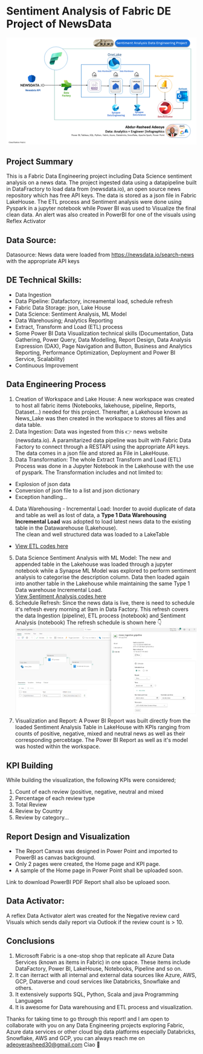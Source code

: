 # Sentiment Analysis of Fabric DE Project of NewsData

![Slide1](https://github.com/Abdur-RasheedAde/Fabric_DE_Project_of_News_with_Sentiment_Analysis/blob/main/News%20Sentiment%20Analysis.png)

##  Project Summary
This is a Fabric Data Engineering project including Data Science sentiment analysis on a news data. The project ingested data using a datapipeline built in DataFractory to load data from (newsdata.io), an open source news repository which has free API keys. The data is stored as a json file in Fabric LakeHouse. The ETL process and Sentiment analysis were done using Pyspark in a jupyter notebook while Power BI was used to Visualize the final clean data. An alert was also created in PowerBI for one of the visuals using Reflex Activator  

## Data Source: 
Datasource: News data were loaded from https://newsdata.io/search-news with the appropriate API keys

## DE Technical Skills:
+ Data Ingestion
+ Data Pipeline: Datafactory, increamental load, schedule refresh
+ Fabric Data Storage: json, Lake House
+ Data Science: Sentiment Analysis, ML Model 
+ Data Warehousing; Analytics Reporting
+ Extract, Transform and Load (ETL) process
+ Some Power BI Data Visualization technical skills (Documentation, Data Gathering, Power Query, Data Modelling, Report Design, Data Analysis Expression (DAX), Page Navigation and Button, Business and Analytics Reporting, Performance Optimization, Deployment and Power BI Service, Scalability)
+ Continuous Improvement
  
## Data Engineering Process
1. Creation of Workspace and Lake House: A new workspace was created to host all fabric items (Notebooks, lakehouse, pipeline, Reports, Dataset...) needed for this project. Thereafter, a Lakehouse known as News_Lake was then created in the workspace to stores all files and data table.
2. Data Ingestion: Data was ingested from this 👉 news website (newsdata.io). A paramitarized data pipeline was built with Fabric Data Factory to connect through a RESTAPI using the appropriate API keys. The data comes in a json file and stored as File in LakeHouse.
3. Data Transformation: The whole Extract Transform and Load (ETL) Process was done in a Jupyter Notebook in the Lakehouse with the use of pyspark. The Transformation includes and not limited to:
-  Explosion of json data
-  Conversion of json file to a list and json dictionary
-  Exception handling... 
4. Data Warehousing - Incremental Load: Inorder to avoid duplicate of data and table as well as lost of data, a **Type 1 Data Warehousing Incremental Load** was adopted to load latest news data to the existing table in the Datawarehouse (Lakehouse).\
The clean and well structured data was loaded to a LakeTable 
-  [View ETL codes here](https://github.com/Abdur-RasheedAde/Fabric_DE_Project_of_News_with_Sentiment_Analysis/blob/main/ETL_Process_of_News.ipynb)
5. Data Science Sentiment Analysis with ML Model: The new and appended table in the Lakehouse was loaded through a jupyter notebook while a Synapse ML Model was explored to perform sentiment analysis to categorise the description column. Data then loaded again into another table in the Lakehouse while maintaining the same Type 1 Data warehouse Incremental Load.\
[View Sentiment Analysis codes here](https://github.com/Abdur-RasheedAde/Fabric_DE_Project_of_News_with_Sentiment_Analysis/blob/main/Sentiment_Analysis.ipynb)
6. Schedule Refresh: Since the news data is live, there is need to schedule it's refresh every morning at 9am in Data Factory. This refresh covers the data Ingestion (pipeline), ETL process (notebook) and Sentiment Analysis (notebook)
The refresh schedule is shown here 👇
![Refresh](https://github.com/Abdur-RasheedAde/Fabric_DE_Project_of_News_with_Sentiment_Analysis/blob/main/Fabric_News_ingestion_pipeline.PNG)
7. Visualization and Report: A Power BI Report was built directly from the loaded Sentiment Analysis Table in LakeHouse with KPIs ranging from counts of positive, negative, mixed and neutral news as well as their corresponding percebtage.
The Power BI Report as well as it's model was hosted within the workspace.
 
## KPI Building 
While building the visualization, the following KPIs were considered;
1. Count of each review (positive, negative, neutral and mixed
2. Percentage of each review type
3. Total Review
4. Review by Country
5. Review by category...

## Report Design and Visualization
+ The Report Canvas was designed in Power Point and imported to PowerBI as canvas background.
+ Only 2 pages were created, the Home page and KPI page.
+ A sample of the Home page in Power Point shall be uploaded soon.
 
Link to download PowerBI PDF Report shall also be uploaed soon.

## Data Activator: 
A reflex Data Activator alert was created for the Negative review card Visuals which sends daily report via Outlook if the review count is > 10.


## Conclusions 
1. Microsoft Fabric is a one-stop shop that replicate all Azure Data Services (known as items in Fabric) in one space. These items include DataFactory, Power BI, LakeHouse, Notebooks, Pipeline and so on. 
2. It can iterract with all internal and external data sources like Azure, AWS, GCP, Dataverse and coud services like Databricks, Snowflake and others.
3. It extensively supports SQL, Python, Scala and java Programming Languages
4. It is awesome for Data warehousing and ETL process and visualization.

Thanks for taking time to go through this report! and I am open to collaborate with you on any Data Engineering projects exploring Fabric, Azure data services or other cloud big data platforms especially Databricks, Snowflake, AWS and GCP, you can always reach me on adeoyerasheed30@gmail.com Ciao 🤝
